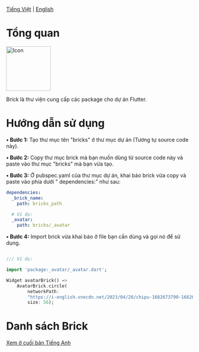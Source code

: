 [Tiếng Việt](https://github.com/congson99/bricks/blob/son/refactor/README_Vie.md)
| [English](https://github.com/congson99/bricks/blob/son/refactor/README.md)

# Tổng quan

<a href="https://github.com/congson99/bricks"><img src="https://github.com/congson99/bricks/blob/son/refactor/assets/icons/app_icon.png" alt="Icon" width="120"></a>

Brick là thư viện cung cấp các package cho dự án Flutter.

# Hướng dẫn sử dụng

**• Bước 1:** Tạo thư mục tên "bricks" ở thư mục dự án (Tương tự source code này).

**• Bước 2:** Copy thư mục brick mà bạn muốn dùng từ source code này và paste vào thư mục "bricks"
mà bạn vừa tạo.

**• Bước 3:** Ở pubspec.yaml của thư mục dự án, khai báo brick vừa copy và paste vào phía dưới "
dependencies:" như sau:

```yaml
dependencies:
  _brick_name:
    path: bricks_path

  # Ví dụ:
  _avatar:
    path: bricks/_avatar
```

**• Bước 4:** Import brick vừa khai báo ở file bạn cần dùng và gọi nó để sử dụng.

```dart

/// Ví dụ:

import 'package:_avatar/_avatar.dart';

Widget avatarBrick() =>
    AvatarBrick.circle(
        networkPath:
        "https://i-english.vnecdn.net/2023/04/28/chipu-1682673790-1682673805-6534-1682673939.png",
        size: 56);
```

# Danh sách Brick

[Xem ở cuối bản Tiếng Anh](https://github.com/congson99/bricks/blob/son/refactor/README.md)